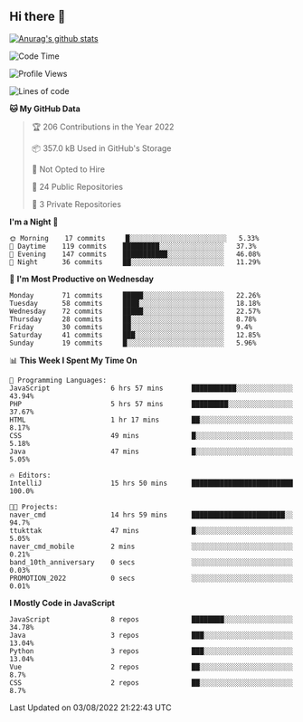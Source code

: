 ## Hi there 👋

[![Anurag's github stats](https://github-readme-stats.vercel.app/api?username=Songwonseok)](https://github.com/anuraghazra/github-readme-stats)



<!--START_SECTION:waka-->
![Code Time](http://img.shields.io/badge/Code%20Time-1%2C675%20hrs%2018%20mins-blue)

![Profile Views](http://img.shields.io/badge/Profile%20Views-1-blue)

![Lines of code](https://img.shields.io/badge/From%20Hello%20World%20I%27ve%20Written-3%20Million%20lines%20of%20code-blue)

**🐱 My GitHub Data** 

> 🏆 206 Contributions in the Year 2022
 > 
> 📦 357.0 kB Used in GitHub's Storage 
 > 
> 🚫 Not Opted to Hire
 > 
> 📜 24 Public Repositories 
 > 
> 🔑 3 Private Repositories  
 > 
**I'm a Night 🦉** 

```text
🌞 Morning    17 commits     █░░░░░░░░░░░░░░░░░░░░░░░░   5.33% 
🌆 Daytime    119 commits    █████████░░░░░░░░░░░░░░░░   37.3% 
🌃 Evening    147 commits    ███████████░░░░░░░░░░░░░░   46.08% 
🌙 Night      36 commits     ██░░░░░░░░░░░░░░░░░░░░░░░   11.29%

```
📅 **I'm Most Productive on Wednesday** 

```text
Monday       71 commits     █████░░░░░░░░░░░░░░░░░░░░   22.26% 
Tuesday      58 commits     ████░░░░░░░░░░░░░░░░░░░░░   18.18% 
Wednesday    72 commits     █████░░░░░░░░░░░░░░░░░░░░   22.57% 
Thursday     28 commits     ██░░░░░░░░░░░░░░░░░░░░░░░   8.78% 
Friday       30 commits     ██░░░░░░░░░░░░░░░░░░░░░░░   9.4% 
Saturday     41 commits     ███░░░░░░░░░░░░░░░░░░░░░░   12.85% 
Sunday       19 commits     █░░░░░░░░░░░░░░░░░░░░░░░░   5.96%

```


📊 **This Week I Spent My Time On** 

```text
💬 Programming Languages: 
JavaScript               6 hrs 57 mins       ███████████░░░░░░░░░░░░░░   43.94% 
PHP                      5 hrs 57 mins       █████████░░░░░░░░░░░░░░░░   37.67% 
HTML                     1 hr 17 mins        ██░░░░░░░░░░░░░░░░░░░░░░░   8.17% 
CSS                      49 mins             █░░░░░░░░░░░░░░░░░░░░░░░░   5.18% 
Java                     47 mins             █░░░░░░░░░░░░░░░░░░░░░░░░   5.05%

🔥 Editors: 
IntelliJ                 15 hrs 50 mins      █████████████████████████   100.0%

🐱‍💻 Projects: 
naver_cmd                14 hrs 59 mins      ███████████████████████░░   94.7% 
ttukttak                 47 mins             █░░░░░░░░░░░░░░░░░░░░░░░░   5.05% 
naver_cmd_mobile         2 mins              ░░░░░░░░░░░░░░░░░░░░░░░░░   0.21% 
band_10th_anniversary    0 secs              ░░░░░░░░░░░░░░░░░░░░░░░░░   0.03% 
PROMOTION_2022           0 secs              ░░░░░░░░░░░░░░░░░░░░░░░░░   0.01%

```

**I Mostly Code in JavaScript** 

```text
JavaScript               8 repos             ████████░░░░░░░░░░░░░░░░░   34.78% 
Java                     3 repos             ███░░░░░░░░░░░░░░░░░░░░░░   13.04% 
Python                   3 repos             ███░░░░░░░░░░░░░░░░░░░░░░   13.04% 
Vue                      2 repos             ██░░░░░░░░░░░░░░░░░░░░░░░   8.7% 
CSS                      2 repos             ██░░░░░░░░░░░░░░░░░░░░░░░   8.7%

```



 Last Updated on 03/08/2022 21:22:43 UTC
<!--END_SECTION:waka-->
